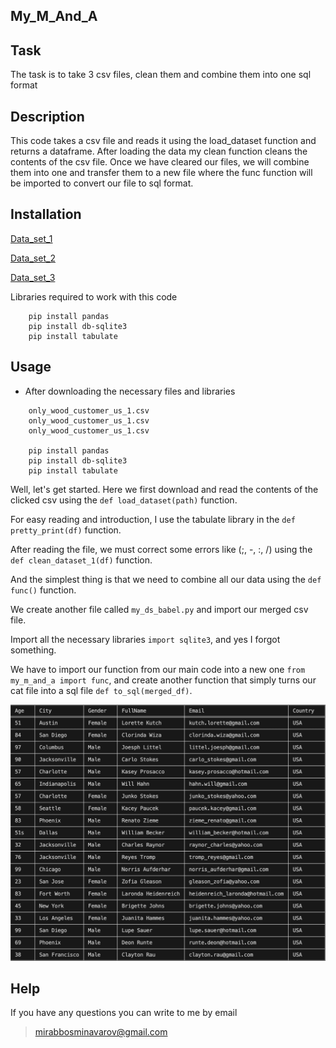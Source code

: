 ## My_M_And_A

## Task

The task is to take 3 csv files, clean them and combine them into one sql format

## Description

This code takes a csv file and reads it using the load_dataset function and returns a dataframe.
After loading the data my clean function cleans the contents of the csv file.
Once we have cleared our files, we will combine them into one and transfer them to a new file where the func function will be imported to convert our file to sql format.

## Installation

[Data_set_1](https://storage.googleapis.com/qwasar-public/only_wood_customer_us_1.csv)

[Data_set_2](https://storage.googleapis.com/qwasar-public/only_wood_customer_us_2.csv)

[Data_set_3](https://storage.googleapis.com/qwasar-public/only_wood_customer_us_3.csv)

Libraries required to work with this code
```
    pip install pandas
    pip install db-sqlite3
    pip install tabulate
```

## Usage
* After downloading the necessary files and libraries
```
    only_wood_customer_us_1.csv
    only_wood_customer_us_1.csv
    only_wood_customer_us_1.csv

    pip install pandas
    pip install db-sqlite3
    pip install tabulate

```
Well, let's get started. Here we first download and read the contents of the clicked csv using the `def load_dataset(path)` function.

For easy reading and introduction, I use the tabulate library in the `def pretty_print(df)` function.

After reading the file, we must correct some errors like (;, -, :, /) using the `def clean_dataset_1(df)` function.

And the simplest thing is that we need to combine all our data using the `def func()` function.

We create another file called `my_ds_babel.py` and import our merged csv file.

Import all the necessary libraries `import sqlite3`, and yes I forgot something. 

We have to import our function from our main code into a new one `from my_m_and_a import func`, and create another function that simply turns our cat file into a sql file `def to_sql(merged_df)`.

<img src='a.png'>

## Help

If you have any questions you can write to me by email

> mirabbosminavarov@gmail.com

